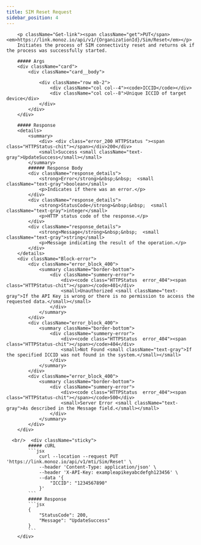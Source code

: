 ```yaml
---
title: SIM Reset Request
sidebar_position: 4
---
```

<!-- <div className="row">
    <div className="col col--7"> -->
        <p className="Get-link"><span className="get">PUT</span> <em>https://link.monoz.io/api/v1/{OrganizationId}/Sim/Reset</em></p>
        Initiates the process of SIM connectivity reset and returns ok if the process was successfully started.

        ##### Args
        <div className="card">
            <div className="card__body">
<!--                 <div className="row mb-2">
                    <div className="col col--4"><code>ORG-ID</code></div>
                    <div className="col col--8">The unique ID assigned to your organisation</div>
                </div> -->
                <div className="row mb-2">
                    <div className="col col--4"><code>ICCID</code></div>
                    <div className="col col--8">Unique ICCID of target device</div>
                </div>
            </div>
        </div>
 
        ##### Response
        <details>
            <summary>
                <div> <div class="error_200 HTTPStatus "><span class="HTTPStatus-chit"></span></div>200</div>
                <small>Success <small className="text-gray">UpdateSuccess</small></small>
            </summary>
            ###### Response Body
            <div className="response_details">
                <strong>Error</strong>&nbsp;&nbsp;  <small className="text-gray">boolean</small> 
                <p>Indicates if there was an error.</p>
            </div>
            <div className="response_details">
                <strong>StatusCode</strong>&nbsp;&nbsp;  <small className="text-gray">integer</small> 
                <p>HTTP status code of the response.</p>
            </div>
            <div className="response_details">
                <strong>Message</strong>&nbsp;&nbsp;  <small className="text-gray">string</small> 
                <p>Message indicating the result of the operation.</p>
            </div>
        </details> 
        <div className="Block-error">
            <div className="error_block_400">
                <summary className="border-bottom">
                    <div className="summery-error"> 
                        <div><code class="HTTPStatus  error_404"><span class="HTTPStatus-chit"></span></code>401</div>
                        <small>Unauthorized <small className="text-gray">If the API Key is wrong or there is no permission to access the requested data.</small></small>
                    </div>
                </summary>
            </div>
            <div className="error_block_400">
                <summary className="border-bottom">
                    <div className="summery-error"> 
                        <div><code class="HTTPStatus  error_404"><span class="HTTPStatus-chit"></span></code>404</div>
                        <small>Not Found <small className="text-gray">If the specified ICCID was not found in the system.</small></small>
                    </div>
                </summary>
            </div>
            <div className="error_block_400">
                <summary className="border-bottom">
                    <div className="summery-error"> 
                        <div><code class="HTTPStatus  error_404"><span class="HTTPStatus-chit"></span></code>500</div>
                        <small>Server Error <small className="text-gray">As described in the Message field.</small></small>
                    </div>
                </summary>
            </div>
        </div>
<!-- </div>
    <div className="col col--5"> -->
      <br/>  <div className="sticky">
            ##### cURL
            ```jsx
                curl --location --request PUT 'https://link.monoz.io/api/v1/mti/Sim/Reset' \
                --header 'Content-Type: application/json' \
                --header 'X-API-Key: exampleapikeyabcdefgh123456' \
                --data '{
                    "ICCID": "1234567890"
                }'
            ```
            ##### Response
            ```jsx
            {
                "StatusCode": 200,
                "Message": "UpdateSuccess"
            }
            ```
        </div>
<!-- </div>
</div> -->